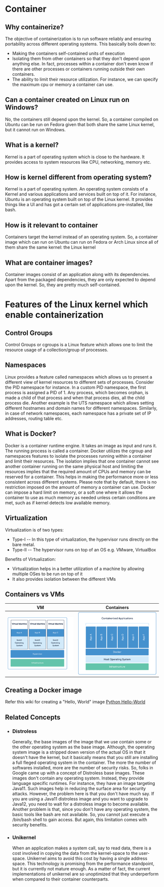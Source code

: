 # Container

## Why containerize?

The objective of containerization is to run software reliably and ensuring portability across different operating systems. This basically boils down to:
 * Making the containers self-contained units of execution
 * Isolating them from other containers so that they don't depend upon anything else. In fact, processes within a container don't even know if there are other processes or containers running outside their own containers.
 *  The ability to limit their resource utilization. For instance, we can specify the maximum cpu or memory a container can use.

## Can a container created on Linux run on Windows?

No, the containers still depend upon the kernel. So, a container compiled on Ubuntu can be run on Fedora given that both share the same Linux kernel, but it cannot run on Windows.

## What is a kernel?

Kernel is a part of operating system which is close to the hardware. It provides access to system resources like CPU, networking, memory etc.

## How is kernel different from operating system?

Kernel is a part of operating system. An operating system consists of a Kernel and various applications and services built on top of it. For instance, Ubuntu is an operating system built on top of the Linux kernel. It provides things like a UI and has got a certain set of applications pre-installed, like bash.

## How is it relevant to container

Containers target the kernel instead of an operating system. So, a container image which can run on Ubuntu can run on Fedora or Arch Linux since all of them share the same kernel: the Linux kernel

## What are container images?

Container images consist of an application along with its dependencies. Apart from the packaged dependencies, they are only expected to depend upon the kernel. So, they are pretty much self-contained.

# Features of the Linux kernel which enable containerization

## Control Groups

Control Groups or cgroups is a Linux feature which allows one to limit the resource usage of a collection/group of processes.

## Namespaces

Linux provides a feature called namespaces which allows us to present a different view of kernel resources to different sets of processes. Consider the PID namespace for instance. In a custom PID namespace, the first process is assigned a PID of 1. Any process, which becomes orphan, is made a child of that process and when that process dies, all the child process die.
Another example is the UTS namespace which allows setting different hostnames and domain names for different namespaces.
Similarly, in case of network namespaces, each namespace has a private set of IP addresses, routing table etc.

## What is Docker?

Docker is a container runtime engine. It takes an image as input and runs it. The running process is called a container. Docker utilizes the cgroup and namespaces features to isolate the processes running within a container and limit their resources. The isolation implies that one container cannot see another container running on the same physical host and limiting the resources implies that the required amount of CPUs and memory can be reserved for a container. This helps in making the performance more or less consistent across different systems. Please note that by default, there is no restriction imposed on the amount of memory a container can use. Docker can impose a hard limit on memory, or a soft one where it allows the container to use as much memory as needed unless certain conditions are met, such as if kernel detects low available memory.


## Virtualization

Virtualization is of two types:
 * Type-I -- In this type of virtualization, the hypervisor runs directly on the bare metal.
 * Type-II -- The hypervisor runs on top of an OS e.g. VMware, VirtualBox

Benefits of Virtualization:
  * Virtualization helps in a better utilization of a machine by allowing multiple OSes to be run on top of it
  * It also provides isolation between the different VMs

## Containers vs VMs

| VM | Containers |
| --- | --- |
|![VM](https://github.com/kislaykishore/microservices/blob/master/images/vms.png)|![Containers](https://github.com/kislaykishore/microservices/blob/master/images/containers.png)|

## Creating a Docker image

Refer this wiki for creating a "Hello, World" image [Python Hello-World](../examples/hello-world-python/README.md)

## Related Concepts

  * ### Distroless  
    Generally, the base images of the image that we use contain some or the other operating system as the base image. Although, the operating system image is a stripped down version of the actual OS in that it doesn't have the kernel, but it basically means that you still are installing a full fleged operating system in the container. The more the number of softwares installed, more are the number of security risks. So, folks in Google came up with a concept of Distroless base images. These images don't contain any operating system. Instead, they provide language specific runtimes. For instance, they have an image targeting Java11. Such images help in reducing the surface area for security attacks. However, the problem here is that you don't have much say. If you are using a Java11 distroless image and you want to upgrade to Java12, you need to wait for a distroless image to become available. Another problem is that, since you don't have any operating system, the basic tools like bash are not available. So, you cannot just execute a /bin/bash shell to gain access. But again, this limitation comes with security benefits.
  * ### Unikernel
    When an application makes a system call, say to read data, there is a cost involved in copying the data from the kernel-space to the user-space. Unikernel aims to avoid this cost by having a single address space. This technology is promising from the performance standpoint, but it is currently not mature enough. As a matter of fact, the current implementations of unikernel are so unoptimized that they underperform when compared to their container counterparts.
